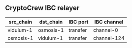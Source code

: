 ## CryptoCrew IBC relayer

| src_chain | dst_chain | IBC port | IBC channel |
| --------------- | --------------- | ------------ | -------------- |
| vidulum-1 | osmosis-1 | transfer | channel-0 |
| osmosis-1 | vidulum-1 | transfer | channel-124 |